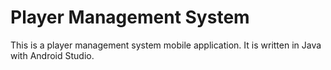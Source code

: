 # Player Management System
This is a player management system mobile application. It is written in Java with Android Studio.
